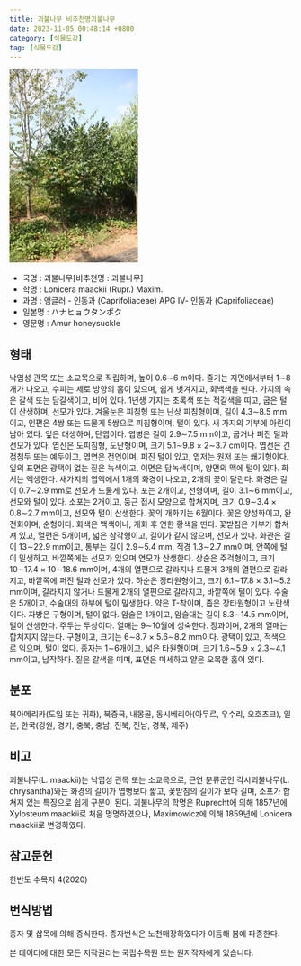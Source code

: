 ```yaml
---
title: 괴불나무_비추천명괴불나무
date: 2023-11-05 00:48:14 +0800
category: [식물도감]
tag: [식물도감]
---
```




![괴불나무[비추천명 : 괴불나무]](/assets/img/fileUpload/plants/basic/Caprifoliaceae/Lonicera/16295/16295_20_th2.JPG)
- 국명 : 괴불나무[비추천명 : 괴불나무]
- 학명 : Lonicera maackii (Rupr.) Maxim.
- 과명 : 앵글러 - 인동과 (Caprifoliaceae) APG Ⅳ- 인동과 (Caprifoliaceae)
- 일본명 : ハナヒョウタンポク
- 영문명 : Amur honeysuckle


## 형태
낙엽성 관목 또는 소교목으로 직립하며, 높이 0.6∼6 m이다. 줄기는 지면에서부터 1∼8개가 나오고, 수피는 세로 방향의 홈이 있으며, 쉽게 벗겨지고, 회백색을 띤다. 가지의 속은 갈색 또는 담갈색이고, 비어 있다. 1년생 가지는 초록색 또는 적갈색을 띠고, 굽은 털이 산생하며, 선모가 있다. 겨울눈은 피침형 또는 난상 피침형이며, 길이 4.3∼8.5 mm이고, 인편은 4쌍 또는 드물게 5쌍으로 피침형이며, 털이 있다. 새 가지의 기부에 아린이 남아 있다. 잎은 대생하며, 단엽이다. 엽병은 길이 2.9∼7.5 mm이고, 굽거나 퍼진 털과 선모가 있다. 엽신은 도피침형, 도난형이며, 크기 5.1∼9.8 × 2∼3.7 cm이다. 엽선은 긴 점첨두 또는 예두이고, 엽연은 전연이며, 퍼진 털이 있고, 엽저는 원저 또는 쐐기형이다. 잎의 표면은 광택이 없는 짙은 녹색이고, 이면은 담녹색이며, 양면의 맥에 털이 있다. 화서는 액생한다. 새가지의 엽액에서 1개의 화경이 나오고, 2개의 꽃이 달린다. 화경은 길이 0.7∼2.9 mm로 선모가 드물게 있다. 포는 2개이고, 선형이며, 길이 3.1∼6 mm이고, 선모와 털이 있다. 소포는 2개이고, 둥근 접시 모양으로 합쳐지며, 크기 0.9∼3.4 × 0.8∼2.7 mm이고, 선모와 털이 산생한다. 꽃의 개화기는 6월이다. 꽃은 양성화이고, 완전화이며, 순형이다. 화색은 백색이나, 개화 후 연한 황색을 띤다. 꽃받침은 기부가 합쳐져 있고, 열편은 5개이며, 넓은 삼각형이고, 길이가 같지 않으며, 선모가 있다. 화관은 길이 13∼22.9 mm이고, 통부는 길이 2.9∼5.4 mm, 직경 1.3∼2.7 mm이며, 안쪽에 털이 밀생하고, 바깥쪽에는 선모가 있으며 연모가 산생한다. 상순은 주걱형이고, 크기 10∼17.4 × 10∼18.6 mm이며, 4개의 열편으로 갈라지나 드물게 3개의 열편으로 갈라지고, 바깥쪽에 퍼진 털과 선모가 있다. 하순은 장타원형이고, 크기 6.1∼17.8 × 3.1∼5.2 mm이며, 갈라지지 않거나 드물게 2개의 열편으로 갈라지고, 바깥쪽에 털이 있다. 수술은 5개이고, 수술대의 하부에 털이 밀생한다. 약은 T-착이며, 좁은 장타원형이고 노란색이다. 자방은 구형이며, 털이 없다. 암술은 1개이고, 암술대는 길이 8.3∼14.5 mm이며, 털이 산생한다. 주두는 두상이다. 열매는 9∼10월에 성숙한다. 장과이며, 2개의 열매는 합쳐지지 않는다. 구형이고, 크기는 6∼8.7 × 5.6∼8.2 mm이다. 광택이 있고, 적색으로 익으며, 털이 없다. 종자는 1∼6개이고, 넓은 타원형이며, 크기 1.6∼5.9 × 2.3∼4.1 mm이고, 납작하다. 짙은 갈색을 띠며, 표면은 미세하고 얕은 오목한 홈이 있다.
## 분포
북아메리카(도입 또는 귀화), 북중국, 내몽골, 동시베리아(아무르, 우수리, 오호츠크), 일본, 한국(강원, 경기, 충북, 충남, 전북, 전남, 경북, 제주)
## 비고
괴불나무(L. maackii)는 낙엽성 관목 또는 소교목으로, 근연 분류군인 각시괴불나무(L. chrysantha)와는 화경의 길이가 엽병보다 짧고, 꽃받침의 길이가 보다 길며, 소포가 합쳐져 있는 특징으로 쉽게 구분이 된다. 괴불나무의 학명은 Ruprecht에 의해 1857년에 Xylosteum maackii로 처음 명명하였으나, Maximowicz에 의해 1859년에 Lonicera maackii로 변경하였다.
## 참고문헌
한반도 수목지 4(2020)
## 번식방법
종자 및 삽목에 의해 증식한다. 종자번식은 노천매장하였다가 이듬해 봄에 파종한다. 







본 데이터에 대한 모든 저작권리는 국립수목원 또는 원저작자에게 있습니다.
